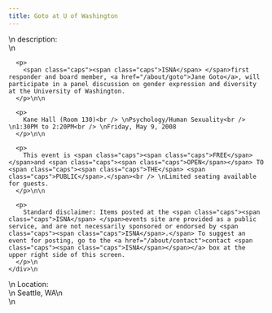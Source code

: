 ```yaml
---
title: Goto at U of Washington
---
```


<div class="flexinode-body flexinode-2">
  <div class="flexinode-textarea-1">
    <div class="form-item">
      \n <label>description:</label><br /> \n 
      
      <p>
        <span class="caps"><span class="caps">ISNA</span> </span>first responder and board member, <a href="/about/goto">Jane Goto</a>, will participate in a panel discussion on gender expression and diversity at the University of Washington.
      </p>\n\n
      
      <p>
        Kane Hall (Room 130)<br /> \nPsychology/Human Sexuality<br /> \n1:30PM to 2:20PM<br /> \nFriday, May 9, 2008
      </p>\n\n
      
      <p>
        This event is <span class="caps"><span class="caps">FREE</span> </span>and <span class="caps"><span class="caps">OPEN</span></span> TO <span class="caps"><span class="caps">THE</span> <span class="caps">PUBLIC</span>.</span><br /> \nLimited seating available for guests.
      </p>\n\n
      
      <p>
        Standard disclaimer: Items posted at the <span class="caps"><span class="caps">ISNA</span> </span>events site are provided as a public service, and are not necessarily sponsored or endorsed by <span class="caps"><span class="caps">ISNA</span>.</span> To suggest an event for posting, go to the <a href="/about/contact">contact <span class="caps"><span class="caps">ISNA</span></span></a> box at the upper right side of this screen.
      </p>\n
    </div>\n
  </div>
  
  <div class="flexinode-textfield-2">
    <div class="form-item">
      \n <label>Location:</label><br /> \n Seattle, WA\n
    </div>\n
  </div>
</div>